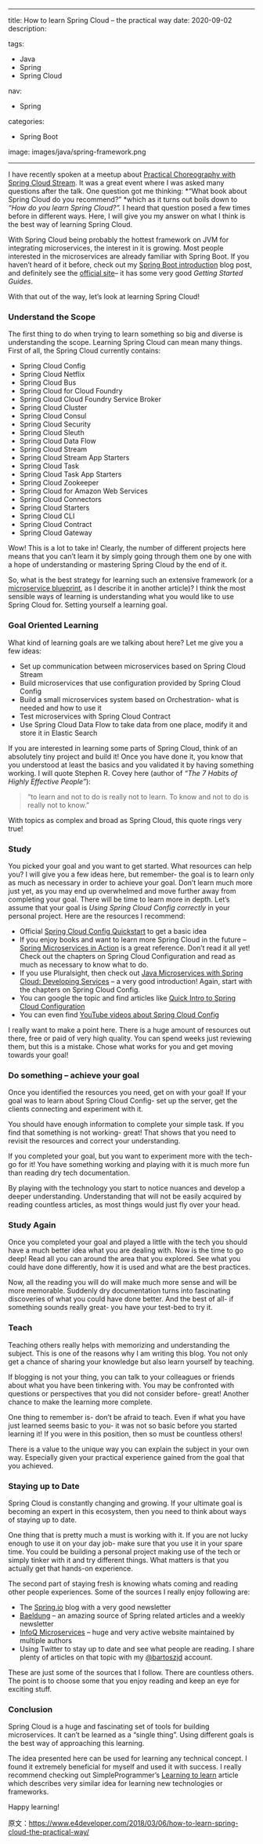 ----
title: How to learn Spring Cloud – the practical way
date: 2020-09-02
description: 

tags:
- Java
- Spring
- Spring Cloud

nav:
- Spring

categories:
- Spring Boot

image: images/java/spring-framework.png

----
I have recently spoken at a meetup about [Practical Choreography with Spring Cloud Stream](https://www.e4developer.com/2018/02/20/practical-choreography-with-spring-cloud-presentation/). It was a great event where I was asked many questions after the talk. One question got me thinking: *“What book about Spring Cloud do you recommend?” *which as it turns out boils down to *“How do you learn Spring Cloud?”.* I heard that question posed a few times before in different ways. Here, I will give you my answer on what I think is the best way of learning Spring Cloud.

With Spring Cloud being probably the hottest framework on JVM for integrating microservices, the interest in it is growing. Most people interested in the microservices are already familiar with Spring Boot. If you haven’t heard of it before, check out my [Spring Boot introduction](https://www.e4developer.com/2018/01/16/microservices-toolbox-spring-boot/) blog post, and definitely see the [official site](https://projects.spring.io/spring-boot/)– it has some very good *Getting Started Guides*.

With that out of the way, let’s look at learning Spring Cloud!

### Understand the Scope

The first thing to do when trying to learn something so big and diverse is understanding the scope. Learning Spring Cloud can mean many things. First of all, the Spring Cloud currently contains:

- Spring Cloud Config
- Spring Cloud Netflix
- Spring Cloud Bus
- Spring Cloud for Cloud Foundry
- Spring Cloud Cloud Foundry Service Broker
- Spring Cloud Cluster
- Spring Cloud Consul
- Spring Cloud Security
- Spring Cloud Sleuth
- Spring Cloud Data Flow
- Spring Cloud Stream
- Spring Cloud Stream App Starters
- Spring Cloud Task
- Spring Cloud Task App Starters
- Spring Cloud Zookeeper
- Spring Cloud for Amazon Web Services
- Spring Cloud Connectors
- Spring Cloud Starters
- Spring Cloud CLI
- Spring Cloud Contract
- Spring Cloud Gateway

Wow! This is a lot to take in! Clearly, the number of different projects here means that you can’t learn it by simply going through them one by one with a hope of understanding or mastering Spring Cloud by the end of it.

So, what is the best strategy for learning such an extensive framework (or a [microservice blueprint](https://www.e4developer.com/2018/01/22/spring-cloud-blueprint-for-successful-microservices/), as I describe it in another article)? I think the most sensible ways of learning is understanding what you would like to use Spring Cloud for. Setting yourself a learning goal.

### Goal Oriented Learning

What kind of learning goals are we talking about here? Let me give you a few ideas:

- Set up communication between microservices based on Spring Cloud Stream
- Build microservices that use configuration provided by Spring Cloud Config
- Build a small microservices system based on Orchestration- what is needed and how to use it
- Test microservices with Spring Cloud Contract
- Use Spring Cloud Data Flow to take data from one place, modify it and store it in Elastic Search

If you are interested in learning some parts of Spring Cloud, think of an absolutely tiny project and build it! Once you have done it, you know that you understood at least the basics and you validated it by having something working. I will quote Stephen R. Covey here (author of  *“The 7 Habits of Highly Effective People”*):

> “to learn and not to do is really not to learn. To know and not to do is really not to know.”

With topics as complex and broad as Spring Cloud, this quote rings very true!

### Study

You picked your goal and you want to get started. What resources can help you? I will give you a few ideas here, but remember- the goal is to learn only as much as necessary in order to achieve your goal. Don’t learn much more just yet, as you may end up overwhelmed and move further away from completing your goal. There will be time to learn more in depth. Let’s assume that your goal is *Using Spring Cloud Config correctly* in your personal project. Here are the resources I recommend:

- Official [Spring Cloud Config Quickstart](https://cloud.spring.io/spring-cloud-config/#quick-start) to get a basic idea
- If you enjoy books and want to learn more Spring Cloud in the future – [Spring Microservices in Action](https://www.manning.com/books/spring-microservices-in-action) is a great reference. Don’t read it all yet! Check out the chapters on Spring Cloud Configuration and read as much as necessary to know what to do.
- If you use Pluralsight, then check out [Java Microservices with Spring Cloud: Developing Services](https://app.pluralsight.com/library/courses/java-microservices-spring-cloud-developing-services) – a very good introduction! Again, start with the chapters on Spring Cloud Config.
- You can google the topic and find articles like [Quick Intro to Spring Cloud Configuration](http://www.baeldung.com/spring-cloud-configuration)
- You can even find [YouTube videos about Spring Cloud Config](https://www.youtube.com/watch?v=b2ih5RCuxTM)

I really want to make a point here. There is a huge amount of resources out there, free or paid of very high quality. You can spend weeks just reviewing them, but this is a mistake. Chose what works for you and get moving towards your goal!

### Do something – achieve your goal

Once you identified the resources you need, get on with your goal! If your goal was to learn about Spring Cloud Config- set up the server, get the clients connecting and experiment with it.

You should have enough information to complete your simple task. If you find that something is not working- great! That shows that you need to revisit the resources and correct your understanding.

If you completed your goal, but you want to experiment more with the tech- go for it! You have something working and playing with it is much more fun than reading dry tech documentation.

By playing with the technology you start to notice nuances and develop a deeper understanding. Understanding that will not be easily acquired by reading countless articles, as most things would just fly over your head.

### Study Again

Once you completed your goal and played a little with the tech you should have a much better idea what you are dealing with. Now is the time to go deep! Read all you can around the area that you explored. See what you could have done differently, how it is used and what are the best practices.

Now, all the reading you will do will make much more sense and will be more memorable. Suddenly dry documentation turns into fascinating discoveries of what you could have done better. And the best of all- if something sounds really great- you have your test-bed to try it.

### Teach

Teaching others really helps with memorizing and understanding the subject. This is one of the reasons why I am writing this blog. You not only get a chance of sharing your knowledge but also learn yourself by teaching.

If blogging is not your thing, you can talk to your colleagues or friends about what you have been tinkering with. You may be confronted with questions or perspectives that you did not consider before- great! Another chance to make the learning more complete.

One thing to remember is- don’t be afraid to teach. Even if what you have just learned seems basic to you- it was not so basic before you started learning it! If you were in this position, then so must be countless others!

There is a value to the unique way you can explain the subject in your own way. Especially given your practical experience gained from the goal that you achieved.

### Staying up to Date

Spring Cloud is constantly changing and growing. If your ultimate goal is becoming an expert in this ecosystem, then you need to think about ways of staying up to date.

One thing that is pretty much a must is working with it. If you are not lucky enough to use it on your day job- make sure that you use it in your spare time. You could be building a personal project making use of the tech or simply tinker with it and try different things. What matters is that you actually get that hands-on experience.

The second part of staying fresh is knowing whats coming and reading other people experiences. Some of the sources I really enjoy following are:

- The [Spring.io](https://spring.io/blog) blog with a very good newsletter
- [Baeldung](http://www.baeldung.com/) – an amazing source of Spring related articles and a weekly newsletter
- [InfoQ Microservices](https://www.infoq.com/microservices/) – huge and very active website maintained by multiple authors
- Using Twitter to stay up to date and see what people are reading. I share plenty of articles on that topic with my [@bartoszjd](https://twitter.com/bartoszjd) account.

These are just some of the sources that I follow. There are countless others. The point is to choose some that you enjoy reading and keep an eye for exciting stuff.

### Conclusion

Spring Cloud is a huge and fascinating set of tools for building microservices. It can’t be learned as a “single thing”. Using different goals is the best way of approaching this learning.

The idea presented here can be used for learning any technical concept. I found it extremely beneficial for myself and used it with success. I really recommend checking out SimpleProgrammer’s [Learning to learn](https://simpleprogrammer.com/learning-to-learn/) article which describes very similar idea for learning new technologies or frameworks.

Happy learning!

原文：https://www.e4developer.com/2018/03/06/how-to-learn-spring-cloud-the-practical-way/